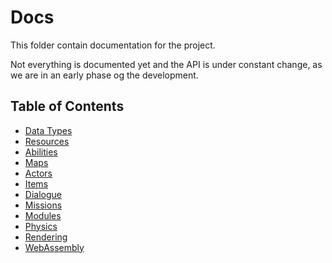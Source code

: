 # Docs

This folder contain documentation for the project.

Not everything is documented yet and the API is under constant change, as we are in an early phase
og the development.

## Table of Contents

- [Data Types](data_types.md)
- [Resources](resources.md)
- [Abilities](abilities.md)
- [Maps](maps.md)
- [Actors](actors.md)
- [Items](items.md)
- [Dialogue](dialogue.md)
- [Missions](missions.md)
- [Modules](modules.md)
- [Physics](physics.md)
- [Rendering](rendering.md)
- [WebAssembly](web_assembly.md)
